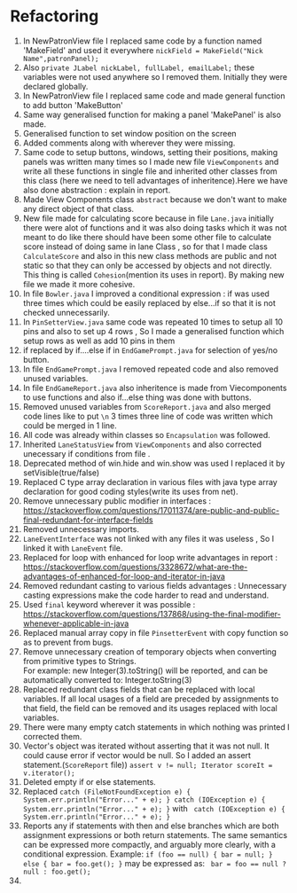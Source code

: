 # Refactoring
1. In NewPatronView file I replaced same code by a function named 'MakeField' and used it everywhere `nickField = MakeField("Nick Name",patronPanel);`
2. Also `private JLabel nickLabel, fullLabel, emailLabel;` these variables were not used anywhere so I removed them. Initially they were declared globally.
3. In NewPatronView file I replaced same code and made general function to add button 'MakeButton'
4. Same way generalised function for making a panel 'MakePanel' is also made.
5. Generalised function to set window position on the screen
6. Added comments along with wherever they were missing.
7. Same code to setup buttons, windows, setting their positions, making panels was written many times so I made new file  `ViewComponents` and write all 
these functions in single file and inherited other classes from this class (here we need to tell advantages of inheritence).Here we have also done abstraction : explain in report.
8. Made View Components class `abstract` because we don't want to make any direct object of that class.
9. New file made for calculating score because in file `Lane.java` initially there were alot of functions and it was also doing tasks which it was not meant to 
do like there should have been some other file to calculate score instead of doing same in lane Class , so for that I made class `CalculateScore` and also in this new 
class methods are public and not static so that they can only be accessed by objects and not directly. This thing is called `Cohesion`(mention its uses in report). By making new file we made it more cohesive.
10. In file `Bowler.java` I improved a conditional expression : if was used three times which could be easily replaced by else...if so that it is not checked 
unnecessarily.
11. In `PinSetterView.java` same code was repeated 10 times to setup all 10 pins and also to set up 4 rows , So I made a generalised function which setup rows as
well as add 10 pins in them 
12. if replaced by if....else if in `EndGamePrompt.java` for selection of yes/no button.
13. In file `EndGamePrompt.java` I removed repeated code and also removed unused variables.
14. In file `EndGameReport.java` also inheritence is made from Viecomponents to use functions and also if...else thing was done with buttons.
15. Removed unused variables from `ScoreReport.java` and also merged code lines like to put `\n` 3 times three line of code was written which could be merged in 1 line.
16. All code was already within classes so `Encapsulation` was followed.
17. Inherited `LaneStatusView` from `ViewComponents` and also corrected unecessary if conditions from file .
18. Deprecated method of win.hide and win.show was used I replaced it by setVisible(true/false)
19. Replaced C type array declaration in various files with java type array declaration for good coding styles(write its uses from net).
20. Remove unnecessary public modifier in interfaces : https://stackoverflow.com/questions/17011374/are-public-and-public-final-redundant-for-interface-fields
21. Removed unnecessary imports.
22. `LaneEventInterface` was not linked with any files it was useless , So I linked it with `LaneEvent` file.
23. Replaced for loop with enhanced for loop write advantages in report : https://stackoverflow.com/questions/3328672/what-are-the-advantages-of-enhanced-for-loop-and-iterator-in-java
24. Removed redundant casting to various fields advantages : Unnecessary casting expressions make the code harder to read and understand.
25. Used `final` keyword wherever  it was possible : https://stackoverflow.com/questions/137868/using-the-final-modifier-whenever-applicable-in-java
26. Replaced manual array copy in file `PinsetterEvent` with copy function so as to prevent from bugs.
27. Remove unnecessary creation of temporary objects when converting from primitive types to Strings.         
    For example:    new Integer(3).toString()  will be reported, and can be automatically converted to:  Integer.toString(3)                                                        
28. Replaced redundant class fields that can be replaced with local variables. If all local usages of a field are preceded by assignments to that field, the field can be removed 
    and its usages replaced with local variables.              
29. There were many empty catch statements in which nothing was printed I corrected them.
30. Vector's object was iterated without  asserting that it was not null. It could cause error if vector would be null. So I added an assert statement.(`ScoreReport` file))
`assert v != null;
 Iterator scoreIt = v.iterator();`                                       
31. Deleted empty if or else statements.   
32. Replaced `catch (FileNotFoundException e) {
              			System.err.println("Error..." + e);
              		} catch (IOException e) {
              			System.err.println("Error..." + e);
              		}` with ` catch (IOException e) {
                             			System.err.println("Error..." + e);
                             		}`                         
33. Reports any if statements with then and else branches which are both assignment expressions or both return statements. The same semantics can be expressed more compactly, and arguably more clearly, with a conditional expression. Example:
     `if (foo == null) {
       bar = null;
     } else {
       bar = foo.get();
     }`
   may be expressed as:
    ` bar = foo == null ? null : foo.get();`
34. 
 
 		

